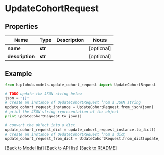 # UpdateCohortRequest


## Properties
Name | Type | Description | Notes
------------ | ------------- | ------------- | -------------
**name** | **str** |  | [optional] 
**description** | **str** |  | [optional] 

## Example

```python
from haplohub.models.update_cohort_request import UpdateCohortRequest

# TODO update the JSON string below
json = "{}"
# create an instance of UpdateCohortRequest from a JSON string
update_cohort_request_instance = UpdateCohortRequest.from_json(json)
# print the JSON string representation of the object
print UpdateCohortRequest.to_json()

# convert the object into a dict
update_cohort_request_dict = update_cohort_request_instance.to_dict()
# create an instance of UpdateCohortRequest from a dict
update_cohort_request_from_dict = UpdateCohortRequest.from_dict(update_cohort_request_dict)
```
[[Back to Model list]](../README.md#documentation-for-models) [[Back to API list]](../README.md#documentation-for-api-endpoints) [[Back to README]](../README.md)


